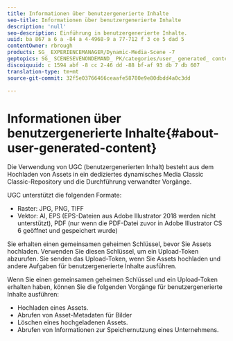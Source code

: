 ```yaml
---
title: Informationen über benutzergenerierte Inhalte
seo-title: Informationen über benutzergenerierte Inhalte
description: 'null'
seo-description: Einführung in benutzergenerierte Inhalte.
uuid: ba 867 a 6 a -84 a 4-4968-9 a 77-712 f 3 ce 5 dad 5
contentOwner: rbrough
products: SG_ EXPERIENCEMANAGER/Dynamic-Media-Scene -7
geptopics: SG_ SCENESEVENONDEMAND_ PK/categories/user_ generated_ content
discoiquuid: c 1594 abf -8 cc 2-46 dd -88 bf-af 93 db 7 db 607
translation-type: tm+mt
source-git-commit: 32f5e03766466ceaafe58780e9e80dbdd4a0c3dd

---
```



# Informationen über benutzergenerierte Inhalte{#about-user-generated-content}

Die Verwendung von UGC (benutzergenerierten Inhalt) besteht aus dem Hochladen von Assets in ein dediziertes dynamisches Media Classic Classic-Repository und die Durchführung verwandter Vorgänge.

UGC unterstützt die folgenden Formate:

* Raster: JPG, PNG, TIFF
* Vektor: AI, EPS (EPS-Dateien aus Adobe Illustrator 2018 werden nicht unterstützt), PDF (nur wenn die PDF-Datei zuvor in Adobe Illustrator CS 6 geöffnet und gespeichert wurde)

Sie erhalten einen gemeinsamen geheimen Schlüssel, bevor Sie Assets hochladen. Verwenden Sie diesen Schlüssel, um ein Upload-Token abzurufen. Sie senden das Upload-Token, wenn Sie Assets hochladen und andere Aufgaben für benutzergenerierte Inhalte ausführen.

Wenn Sie einen gemeinsamen geheimen Schlüssel und ein Upload-Token erhalten haben, können Sie die folgenden Vorgänge für benutzergenerierte Inhalte ausführen:

* Hochladen eines Assets.
* Abrufen von Asset-Metadaten für Bilder
* Löschen eines hochgeladenen Assets. 
* Abrufen von Informationen zur Speichernutzung eines Unternehmens. 

